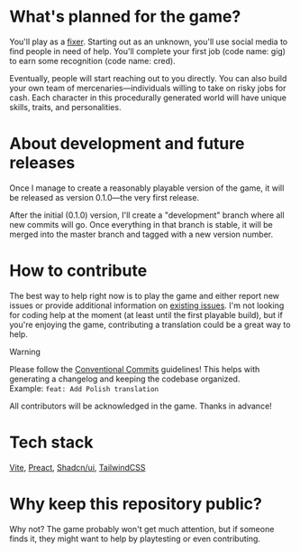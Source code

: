 # What's planned for the game?
You'll play as a [fixer](https://en.wikipedia.org/wiki/Fixer_(person)). Starting out as an unknown, you'll use social media to find people in need of help. You'll complete your first job (code name: gig) to earn some recognition (code name: cred).

Eventually, people will start reaching out to you directly. You can also build your own team of mercenaries—individuals willing to take on risky jobs for cash. Each character in this procedurally generated world will have unique skills, traits, and personalities.

# About development and future releases
Once I manage to create a reasonably playable version of the game, it will be released as version 0.1.0—the very first release.

After the initial (0.1.0) version, I'll create a "development" branch where all new commits will go. Once everything in that branch is stable, it will be merged into the master branch and tagged with a new version number.

# How to contribute
The best way to help right now is to play the game and either report new issues or provide additional information on [existing issues](https://github.com/Pazdikan/fixer/issues). I'm not looking for coding help at the moment (at least until the first playable build), but if you're enjoying the game, contributing a translation could be a great way to help.

> [!WARNING]  
> Please follow the [Conventional Commits](https://www.conventionalcommits.org/en/v1.0.0/#summary) guidelines! This helps with generating a changelog and keeping the codebase organized.  
> Example: `feat: Add Polish translation`

All contributors will be acknowledged in the game. Thanks in advance!

# Tech stack
[Vite](https://vitejs.dev/), [Preact](https://preactjs.com/), [Shadcn/ui](https://ui.shadcn.com/), [TailwindCSS](https://tailwindcss.com/)

# Why keep this repository public?
Why not? The game probably won't get much attention, but if someone finds it, they might want to help by playtesting or even contributing.
